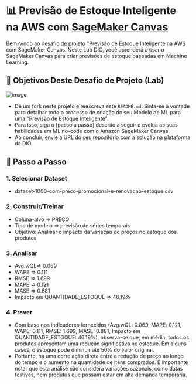 # 📊 Previsão de Estoque Inteligente na AWS com [SageMaker Canvas](https://aws.amazon.com/pt/sagemaker/canvas/)

Bem-vindo ao desafio de projeto "Previsão de Estoque Inteligente na AWS com SageMaker Canvas. Neste Lab DIO, você aprenderá a usar o SageMaker Canvas para criar previsões de estoque baseadas em Machine Learning.

## 🎯 Objetivos Deste Desafio de Projeto (Lab)

![image](https://github.com/digitalinnovationone/lab-aws-sagemaker-canvas-estoque/assets/730492/72f5c21f-5562-491e-aa42-2885a3184650)

- Dê um fork neste projeto e reescreva este `README.md`. Sinta-se à vontade para detalhar todo o processo de criação do seu Modelo de ML para uma "Previsão de Estoque Inteligente".
- Para isso, siga o [passo a passo] descrito a seguir e evolua as suas habilidades em ML no-code com o Amazon SageMaker Canvas.
- Ao concluir, envie a URL do seu repositório com a solução na plataforma da DIO.


## 🚀 Passo a Passo

### 1. Selecionar Dataset

- dataset-1000-com-preco-promocional-e-renovacao-estoque.csv

### 2. Construir/Treinar

- Coluna-alvo => PREÇO
- Tipo de modelo => previsão de séries temporais
- Objetivo: Analisar o impacto da variação de preços no estoque dos produtos

### 3. Analisar

- Avg.wQL=> 0.069
- WAPE => 0.111
- RMSE => 1.699
- MAPE => 0.121
- MASE => 0.881
- Impacto em QUANTIDADE_ESTOQUE => 46.19%

### 4. Prever

- Com base nos indicadores fornecidos (Avg.wQL: 0.069, MAPE: 0.121, WAPE: 0.111, RMSE: 1.699, MASE: 0.881, Impacto em QUANTIDADE_ESTOQUE: 46.19%), observa-se que, em média, todos os produtos apresentam uma redução significativa no estoque. Em alguns casos, o estoque pode diminuir até 50% do valor original. 
- Portanto, há uma correlação direta entre a redução de preço ao longo do tempo e o aumento na quantidade de itens comprados. É importante notar que esta análise não considera variações sazonais, como datas festivas, nem produtos que possam estar em alta demanda temporária.
